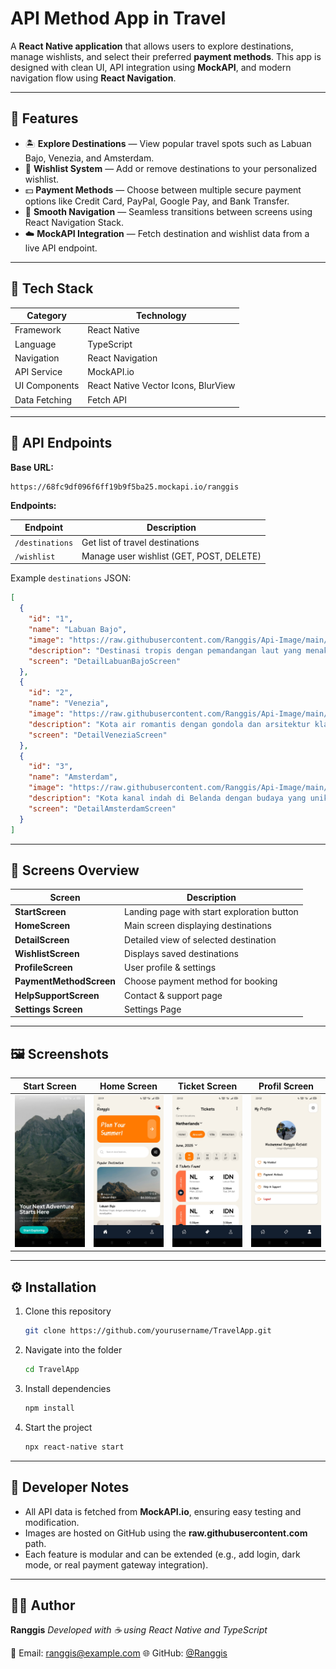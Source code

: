 # API Method App in Travel

A **React Native application** that allows users to explore destinations, manage wishlists, and select their preferred **payment methods**. This app is designed with clean UI, API integration using **MockAPI**, and modern navigation flow using **React Navigation**.

---

## 🚀 Features

* 🏝️ **Explore Destinations** — View popular travel spots such as Labuan Bajo, Venezia, and Amsterdam.
* 💖 **Wishlist System** — Add or remove destinations to your personalized wishlist.
* 💵 **Payment Methods** — Choose between multiple secure payment options like Credit Card, PayPal, Google Pay, and Bank Transfer.
* 🧭 **Smooth Navigation** — Seamless transitions between screens using React Navigation Stack.
* ☁️ **MockAPI Integration** — Fetch destination and wishlist data from a live API endpoint.

---

## 🧩 Tech Stack

| Category      | Technology                          |
| ------------- | ----------------------------------- |
| Framework     | React Native                        |
| Language      | TypeScript                          |
| Navigation    | React Navigation                    |
| API Service   | MockAPI.io                          |
| UI Components | React Native Vector Icons, BlurView |
| Data Fetching | Fetch API                           |

---

## 🔗 API Endpoints

**Base URL:**

```
https://68fc9df096f6ff19b9f5ba25.mockapi.io/ranggis
```

**Endpoints:**

| Endpoint        | Description                              |
| --------------- | ---------------------------------------- |
| `/destinations` | Get list of travel destinations          |
| `/wishlist`     | Manage user wishlist (GET, POST, DELETE) |

Example `destinations` JSON:

```json
[
  {
    "id": "1",
    "name": "Labuan Bajo",
    "image": "https://raw.githubusercontent.com/Ranggis/Api-Image/main/Labuan%20Bajo.png",
    "description": "Destinasi tropis dengan pemandangan laut yang menakjubkan.",
    "screen": "DetailLabuanBajoScreen"
  },
  {
    "id": "2",
    "name": "Venezia",
    "image": "https://raw.githubusercontent.com/Ranggis/Api-Image/main/venezia.png",
    "description": "Kota air romantis dengan gondola dan arsitektur klasik.",
    "screen": "DetailVeneziaScreen"
  },
  {
    "id": "3",
    "name": "Amsterdam",
    "image": "https://raw.githubusercontent.com/Ranggis/Api-Image/main/amsterdam.png",
    "description": "Kota kanal indah di Belanda dengan budaya yang unik dan kehidupan malam yang ramai.",
    "screen": "DetailAmsterdamScreen"
  }
]
```

---

## 📱 Screens Overview

| Screen                  | Description                                |
| ----------------------- | ------------------------------------------ |
| **StartScreen**         | Landing page with start exploration button |
| **HomeScreen**          | Main screen displaying destinations        |
| **DetailScreen**        | Detailed view of selected destination      |
| **WishlistScreen**      | Displays saved destinations                |
| **ProfileScreen**       | User profile & settings                    |
| **PaymentMethodScreen** | Choose payment method for booking          |
| **HelpSupportScreen**   | Contact & support page                     |
| **Settings Screen**     | Settings Page                              |

---

## 🖼️ Screenshots

| Start Screen                            | Home Screen                              | Ticket Screen                               | Profil Screen                        |
| ------------------------------- | ----------------------------------- | --------------------------------------- | ------------------------------------- |
| ![Start Screen](https://github.com/Ranggis/TUGAS-PEMROGRAMAN-PERANGKAT-MOBILE-SESI-6-API-TRAVEL-APP/blob/main/Hasil%20Implementasi/Screenshot_2025-10-25-22-01-52-74_c5521371e7af5ef65d6934ac1923943a.jpg) | ![Home Screen](https://github.com/Ranggis/TUGAS-PEMROGRAMAN-PERANGKAT-MOBILE-SESI-6-API-TRAVEL-APP/blob/main/Hasil%20Implementasi/Screenshot_2025-10-25-22-01-57-75_c5521371e7af5ef65d6934ac1923943a.jpg) | ![Ticket Screen](https://github.com/Ranggis/TUGAS-PEMROGRAMAN-PERANGKAT-MOBILE-SESI-6-API-TRAVEL-APP/blob/main/Hasil%20Implementasi/Screenshot_2025-10-25-22-02-08-02_c5521371e7af5ef65d6934ac1923943a.jpg) | ![Profil Screen](https://github.com/Ranggis/TUGAS-PEMROGRAMAN-PERANGKAT-MOBILE-SESI-6-API-TRAVEL-APP/blob/main/Hasil%20Implementasi/Screenshot_2025-10-25-22-02-10-42_c5521371e7af5ef65d6934ac1923943a.jpg) |

---

## ⚙️ Installation

1. Clone this repository

   ```bash
   git clone https://github.com/yourusername/TravelApp.git
   ```
2. Navigate into the folder

   ```bash
   cd TravelApp
   ```
3. Install dependencies

   ```bash
   npm install
   ```
4. Start the project

   ```bash
   npx react-native start
   ```

---

## 🧠 Developer Notes

* All API data is fetched from **MockAPI.io**, ensuring easy testing and modification.
* Images are hosted on GitHub using the **raw.githubusercontent.com** path.
* Each feature is modular and can be extended (e.g., add login, dark mode, or real payment gateway integration).

---

## 👨‍💻 Author

**Ranggis**
*Developed with ☕ using React Native and TypeScript*

📧 Email: [ranggis@example.com](mailto:ranggis@gmail.com)
🌐 GitHub: [@Ranggis](https://github.com/Ranggis)
